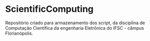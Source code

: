 <h1> ScientificComputing </h1>
<p>
Repositório criado para armazenamento dos script, da disciplina de Computação Cientifica da engenharia Eletrônica do IFSC - câmpus Florianópolis. <br />
</p>
